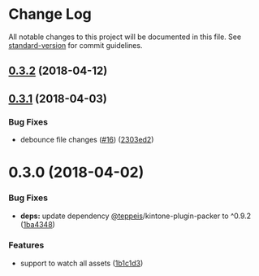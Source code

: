 # Change Log

All notable changes to this project will be documented in this file. See [standard-version](https://github.com/conventional-changelog/standard-version) for commit guidelines.

<a name="0.3.2"></a>
## [0.3.2](https://github.com/koba04/webpack-plugin-kintone-plugin/compare/v0.3.1...v0.3.2) (2018-04-12)



<a name="0.3.1"></a>
## [0.3.1](https://github.com/koba04/webpack-plugin-kintone-plugin/compare/v0.3.0...v0.3.1) (2018-04-03)


### Bug Fixes

* debounce file changes ([#16](https://github.com/koba04/webpack-plugin-kintone-plugin/issues/16)) ([2303ed2](https://github.com/koba04/webpack-plugin-kintone-plugin/commit/2303ed2))



<a name="0.3.0"></a>
# 0.3.0 (2018-04-02)


### Bug Fixes

* **deps:** update dependency [@teppeis](https://github.com/teppeis)/kintone-plugin-packer to ^0.9.2 ([1ba4348](https://github.com/koba04/webpack-plugin-kintone-plugin/commit/1ba4348))


### Features

* support to watch all assets ([1b1c1d3](https://github.com/koba04/webpack-plugin-kintone-plugin/commit/1b1c1d3))
